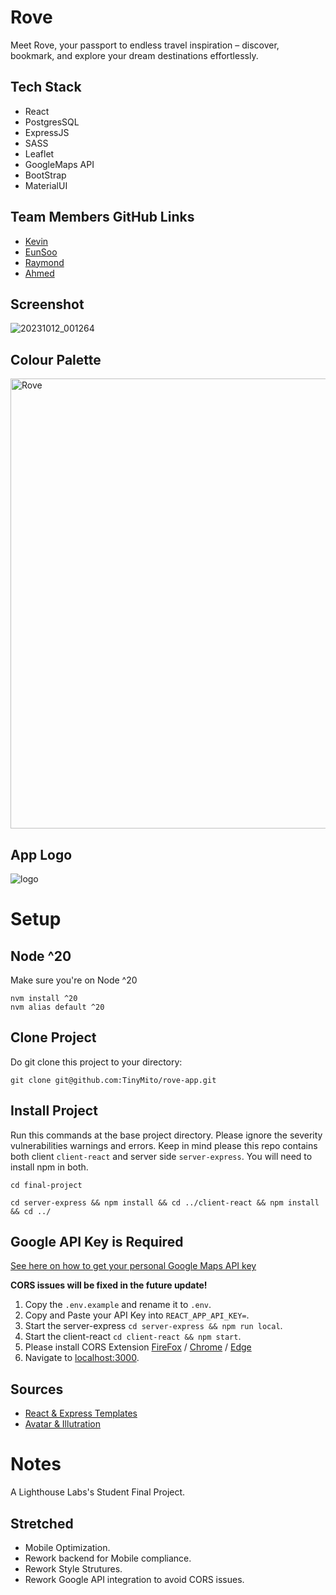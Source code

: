 # Rove
Meet Rove, your passport to endless travel inspiration – discover, bookmark, and explore your dream destinations effortlessly.

## Tech Stack
* React 
* PostgresSQL
* ExpressJS
* SASS
* Leaflet
* GoogleMaps API
* BootStrap
* MaterialUI

## Team Members GitHub Links
* [Kevin](https://github.com/TinyMito) 
* [EunSoo](https://github.com/eunsookim1) 
* [Raymond](https://github.com/raylin98) 
* [Ahmed](https://github.com/Alhajahmed)

## Screenshot
![20231012_001264](https://github.com/TinyMito/rove-app/assets/75095713/9adc8fbf-cfa0-403a-93da-3e247baa0293)

## Colour Palette
<img width="720" alt="Rove" src="https://github.com/TinyMito/rove-app/assets/75095713/ea0b8050-6968-4fcf-88e4-387a01bc9f2b">

## App Logo
![logo](https://github.com/TinyMito/rove-app/assets/75095713/f3444c40-a0a5-4537-a8f9-8fb56060d866)

# Setup
## Node ^20
Make sure you're on Node ^20
```
nvm install ^20
nvm alias default ^20
```

## Clone Project
Do git clone this project to your directory:
```
git clone git@github.com:TinyMito/rove-app.git
```

## Install Project
Run this commands at the base project directory. Please ignore the severity vulnerabilities warnings and errors. Keep in mind please this repo contains both client `client-react` and server side `server-express`. You will need to install npm in both.
```
cd final-project
```
```
cd server-express && npm install && cd ../client-react && npm install && cd ../
```

## Google API Key is Required
[See here on how to get your personal Google Maps API key](https://developers.google.com/maps/documentation/embed/get-api-key)

**CORS issues will be fixed in the future update!**

1. Copy the `.env.example` and rename it to `.env`.
2. Copy and Paste your API Key into `REACT_APP_API_KEY=`.
3. Start the server-express `cd server-express && npm run local`. 
4. Start the client-react `cd client-react && npm start`.
5. Please install CORS Extension [FireFox](https://addons.mozilla.org/en-CA/firefox/addon/cors-unblock/?utm_content=addons-manager-reviews-link&utm_medium=firefox-browser&utm_source=firefox-browser) / [Chrome](https://chrome.google.com/webstore/detail/csp-unblock/lkbelpgpclajeekijigjffllhigbhobd) / [Edge](https://microsoftedge.microsoft.com/addons/detail/csp-unblock/ddjfnijclkbmemjealgjknemhhljclbo)
6. Navigate to [localhost:3000](http://localhost:3000/).

## Sources
* [React & Express Templates](https://github.com/gary-jipp/shell-react-express)
* [Avatar & Illutration](https://www.frebers.com/download/travelling-illustration-download)

# Notes
A Lighthouse Labs's Student Final Project.

## Stretched 
- Mobile Optimization.
- Rework backend for Mobile compliance.
- Rework Style Strutures.
- Rework Google API integration to avoid CORS issues.
